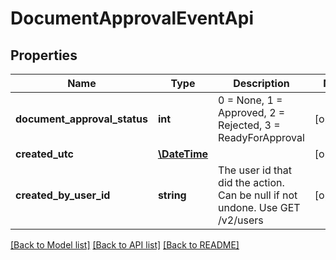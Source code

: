 # DocumentApprovalEventApi

## Properties
Name | Type | Description | Notes
------------ | ------------- | ------------- | -------------
**document_approval_status** | **int** | 0 &#x3D; None, 1 &#x3D; Approved, 2 &#x3D; Rejected, 3 &#x3D; ReadyForApproval | [optional] 
**created_utc** | [**\DateTime**](\DateTime.md) |  | [optional] 
**created_by_user_id** | **string** | The user id that did the action. Can be null if not undone. Use GET /v2/users | [optional] 

[[Back to Model list]](../README.md#documentation-for-models) [[Back to API list]](../README.md#documentation-for-api-endpoints) [[Back to README]](../README.md)


